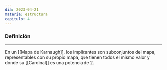 ```yaml
---
dia: 2023-04-21
materia: estructura
capitulo: 4
---
```

### Definición
---
En un [[Mapa de Karnaugh]], los implicantes son subconjuntos del mapa, representables con su propio mapa, que tienen todos el mismo valor y donde su [[Cardinal]] es una potencia de 2.